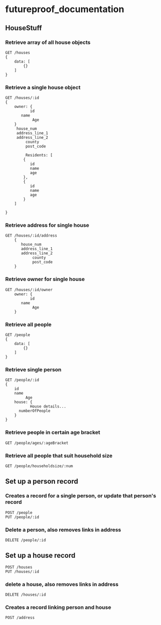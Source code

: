 # futureproof_documentation


## HouseStuff

### Retrieve array of all house objects
```
GET /houses
{
    data: [
        {}
    ]
}
```

### Retrieve a single house object
```
GET /houses/:id
{
    owner: {
           id
       name
            Age
    }
     house_num
     address_line_1
     address_line_2
         county
         post_code
         
         Residents: [
        {
           id
           name
           age
        },
        {
           id
           name
           age
        }
    ]
    
}
```
### Retrieve address for single house
```
GET /houses/:id/address
    {
       house_num
       address_line_1
       address_line_2
            county
            post_code
    }
```

### Retrieve owner for single house

```
GET /houses/:id/owner
    owner: {
           id
       name
            Age
    }
```

### Retrieve all people
```
GET /people
{
    data: [
        {}
    ]
}
```
### Retrieve single person
```
GET /people/:id
{
    id
    name
         Age
    house: {
           House details...
      numberOfPeople
    }
}
```

### Retrieve people in certain age bracket
```
GET /people/ages/:ageBracket
```
### Retrieve all people that suit household size
```
GET /people/householdsize/:num
```
## Set up a person record
### Creates a record for a single person, or update that person's record
```
POST /people
PUT /people/:id
```
### Delete a person, also removes links in address
```
DELETE /people/:id
```
## Set up a house record 
```
POST /houses
PUT /houses/:id
```
### delete a house, also removes links in address
```
DELETE /houses/:id
```
### Creates a record linking person and house
```
POST /address
```
